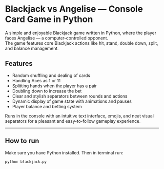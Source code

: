 # Blackjack vs Angelise — Console Card Game in Python

A simple and enjoyable Blackjack game written in Python, where the player faces Angelise — a computer-controlled opponent.  
The game features core Blackjack actions like hit, stand, double down, split, and balance management.

## Features
- Random shuffling and dealing of cards  
- Handling Aces as 1 or 11  
- Splitting hands when the player has a pair  
- Doubling down to increase the bet  
- Clear and stylish separators between rounds and actions  
- Dynamic display of game state with animations and pauses  
- Player balance and betting system

Runs in the console with an intuitive text interface, emojis, and neat visual separators for a pleasant and easy-to-follow gameplay experience.

---

## How to run

Make sure you have Python installed. Then in terminal run:

```bash
python blackjack.py
